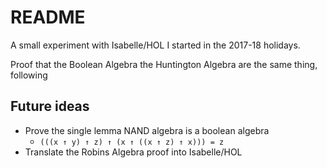 # README

A small experiment with Isabelle/HOL I started in the 2017-18 holidays.

Proof that the Boolean Algebra the Huntington Algebra are the same thing,
following

## Future ideas
* Prove the single lemma NAND algebra is a boolean algebra
    - `(((x ↑ y) ↑ z) ↑ (x ↑ ((x ↑ z) ↑ x))) = z`
* Translate the Robins Algebra proof into Isabelle/HOL
